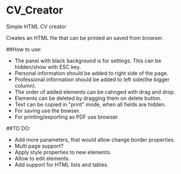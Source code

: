 # CV_Creator
Simple HTML CV creator

Creates an HTML file that can be printed an saved from browser.


##How to use:
- The panel with black background is for settings. This can be hidden/show with ESC key.
- Personal information should be added to right side of the page.
- Professional information should be added to left side(the bigger column).
- The order of added elements can be cahnged with drag and drop.
- Elements can be deleted by dragging them on delete button.
- Text can be copied in "print" mode, when all fields are hidden.
- For saving use the bowser.
- For printing/exporting as PDF use browser.

##TO DO:
- Add more parameters, that would allow change border properties.
- Multi page support?
- Apply style properties to new elements.
- Allow to edit elements.
- Add support for HTML lists and tables.

